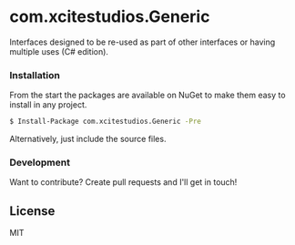 # com.xcitestudios.Generic

Interfaces designed to be re-used as part of other interfaces or having multiple uses (C# edition).


### Installation

From the start the packages are available on NuGet to make them easy to install in any project.

```sh
$ Install-Package com.xcitestudios.Generic -Pre
```

Alternatively, just include the source files.


### Development

Want to contribute? Create pull requests and I'll get in touch!

License
----

MIT